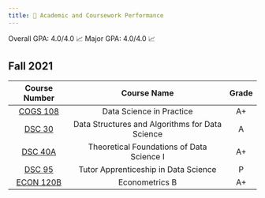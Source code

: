 ```yaml
---
title: 💯 Academic and Coursework Performance
---
```


Overall GPA: 4.0/4.0 📈
Major GPA: 4.0/4.0 📈

## Fall 2021

| Course Number      | Course Name | Grade     |
| :----:        |    :----:   |          :----: |
| [COGS 108](https://catalog.ucsd.edu/courses/COGS.html)      | Data Science in Practice      | A+   |
| [DSC 30](https://catalog.ucsd.edu/courses/DSC.html)   | Data Structures and Algorithms for Data Science        | A     |
|[DSC 40A](https://catalog.ucsd.edu/courses/DSC.html)|Theoretical Foundations of Data Science I|A+|
|[DSC 95](https://catalog.ucsd.edu/courses/DSC.html)|Tutor Apprenticeship in Data Science|P|
|[ECON 120B](https://catalog.ucsd.edu/courses/ECON.html)|Econometrics B|A+|
